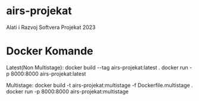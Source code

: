 # airs-projekat

Alati i Razvoj Softvera Projekat 2023

# Docker Komande

Latest(Non Multistage):
docker build --tag airs-projekat:latest .
docker run -p 8000:8000 airs-projekat:latest

Multistage:
docker build -t airs-projekat:multistage -f Dockerfile.multistage .
docker run -p 8000:8000 airs-projekat:multistage
